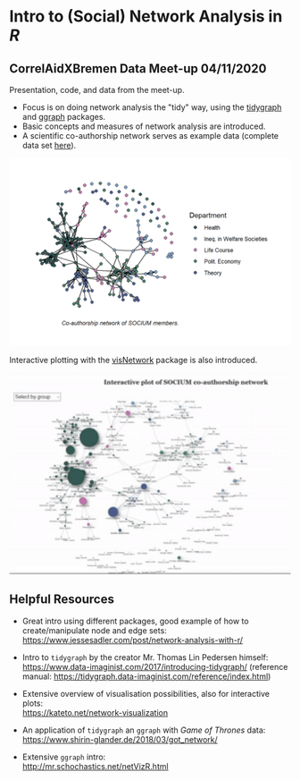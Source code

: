 # Intro to (Social) Network Analysis in *R* 
## CorrelAidXBremen Data Meet-up 04/11/2020  

Presentation, code, and data from the meet-up.  

- Focus is on doing network analysis the "tidy" way, using the [tidygraph](https://github.com/thomasp85/tidygraph) and [ggraph](https://github.com/thomasp85/ggraph) packages.
- Basic concepts and measures of network analysis are introduced.
- A scientific co-authorship network serves as example data (complete data set [here](https://github.com/christine-hvw/coauthr_net-socium)).

<img src="figs/soc_plot-1.png" width="800"/>  

Interactive plotting with the [visNetwork](https://github.com/datastorm-open/visNetwork) package is also introduced.    

<img src="images/interact_plot.gif" width="600"/>   

## Helpful Resources   

- Great intro using different packages, good example of how to create/manipulate node and edge sets:    
https://www.jessesadler.com/post/network-analysis-with-r/   

- Intro to `tidygraph` by the creator Mr. Thomas Lin Pedersen himself:    
https://www.data-imaginist.com/2017/introducing-tidygraph/ (reference manual: https://tidygraph.data-imaginist.com/reference/index.html)   

- Extensive overview of visualisation possibilities, also for interactive plots:    
https://kateto.net/network-visualization    

- An application of `tidygraph` an `ggraph` with *Game of Thrones* data:    
https://www.shirin-glander.de/2018/03/got_network/    

- Extensive `ggraph` intro:   
http://mr.schochastics.net/netVizR.html 

